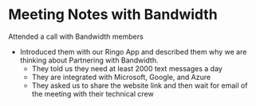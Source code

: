 # Meeting Notes with Bandwidth

Attended a call with Bandwidth members
- Introduced them with our Ringo App and described them why we are thinking about Partnering with Bandwidth.
  - They told us they need at least 2000 text messages a day
  - They are integrated with Microsoft, Google, and Azure
  - They asked us to share the website link and then wait for email of the meeting with their technical crew
